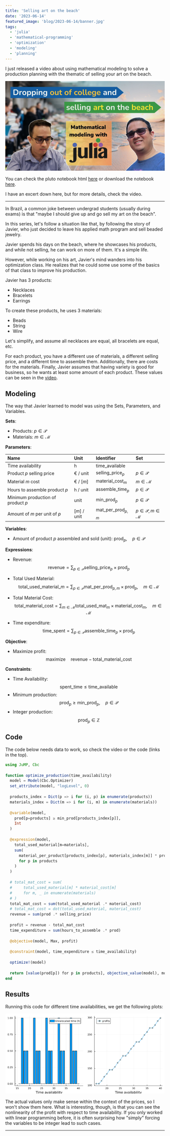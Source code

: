 ```yaml
---
title: 'Selling art on the beach'
date: '2023-06-14'
featured_image: 'blog/2023-06-14/banner.jpg'
tags:
  - 'julia'
  - 'mathematical-programming'
  - 'optimization'
  - 'modeling'
  - 'planning'
---
```


I just released a video about using mathematical modeling to solve a production planning with the thematic of selling your art on the beach.

[![Banner for youtube video](/blog/2023-06-14/banner.jpg)](https://youtu.be/IOUi1juD5HQ)

You can check the pluto notebook html [here](/blog/2023-06-14/selling-art-on-the-beach.html) or download the notebook [here](https://github.com/abelsiqueira/youtube/blob/main/rpg-puzzle.jl).

I have an excert down here, but for more details, check the video.

---

In Brazil, a common joke between undergrad students (usually during exams) is that "maybe I should give up and go sell my art on the beach".

In this series, let's follow a situation like that, by following the story of Javier, who just decided to leave his applied math program and sell beaded jewelry.

Javier spends his days on the beach, where he showcases his products, and while not selling, he can work on more of them.
It's a simple life.

However, while working on his art, Javier's mind wanders into his optimization class. He realizes that he could some use some of the basics of that class to improve his production.

Javier has 3 products:

- Necklaces
- Bracelets
- Earrings

To create these products, he uses 3 materials:

- Beads
- String
- Wire

Let's simplify, and assume all necklaces are equal, all bracelets are equal, etc.

For each product, you have a different use of materials, a different selling price, and a different time to assemble them.
Additionally, there are costs for the materials.
Finally, Javier assumes that having variety is good for business, so he wants at least some amount of each product.
These values can be seen in the [video](https://youtu.be/IOUi1juD5HQ).

## Modeling

The way that Javier learned to model was using the Sets, Parameters, and Variables.

**Sets**:

- Products: $p \in \mathcal{P}$
- Materials: $m \in \mathcal{M}$

**Parameters**:

| Name | Unit | Identifier | Set |
|:--|:--|:--|:--|
| Time availability | h | $\text{time\_available}$ | |
| Product $p$ selling price | € / unit | $\text{selling\_price}_p$ | $p \in \mathcal{P}$ |
| Material $m$ cost | € / [$m$] | $\text{material\_cost}_m$ | $m \in \mathcal{M}$ |
| Hours to assemble product $p$ | h / unit | $\text{assemble\_time}_p$ | $p \in \mathcal{P}$ |
| Minimum production of product $p$ | unit | $\text{min\_prod}_p$ | $p \in \mathcal{P}$ |
| Amount of $m$ per unit of $p$ | [$m$] / unit | $\text{mat\_per\_prod}_{p,m}$ | $p \in \mathcal{P}, m \in \mathcal{M}$ |

**Variables**:

- Amount of product $p$ assembled and sold (unit): $\text{prod}_p, \quad p \in \mathcal{P}$

**Expressions**:

- Revenue: $$\text{revenue} = \sum_{p \in \mathcal{P}} \text{selling\_price}_p \times \text{prod}_p$$
- Total Used Material: $$\text{total\_used\_material}\_m = \sum_{p \in \mathcal{P}} \text{mat\_per\_prod}_{p,m} \times \text{prod}_p, \quad m \in \mathcal{M}$$

- Total Material Cost:
$$\text{total\_material\_cost} = \sum_{m \in \mathcal{M}} \text{total\_used\_mat}_m \times \text{material\_cost}_m, \quad m \in \mathcal{M}$$

- Time expenditure: $$\text{time\_spent} = \sum_{p \in \mathcal{P}} \text{assemble\_time}_p \times \text{prod}_p$$

**Objective**:

- Maximize profit: $$\text{maximize} \quad \text{revenue} - \text{total\_material\_cost}$$

**Constraints**:

- Time Availability: $$\text{spent\_time} \leq \text{time\_available}$$
- Minimum production: $$\text{prod}_p \geq \text{min\_prod}_p, \quad p \in \mathcal{P}$$
- Integer production: $$\text{prod}_p \in \mathbb{Z}$$

## Code

The code below needs data to work, so check the video or the code (links in the top).

```julia
using JuMP, Cbc

function optimize_production(time_availability)
  model = Model(Cbc.Optimizer)
  set_attribute(model, "logLevel", 0)

  products_index = Dict(p => i for (i, p) in enumerate(products))
  materials_index = Dict(m => i for (i, m) in enumerate(materials))

  @variable(model,
    prod[p=products] ≥ min_prod[products_index[p]],
    Int
  )

  @expression(model,
    total_used_material[m=materials],
    sum(
      material_per_product[products_index[p], materials_index[m]] * prod[p]
      for p in products
    )
  )

  # total_mat_cost = sum(
  # 	total_used_material[m] * material_cost[m]
  # 	for m, _ in enumerate(materials)
  # )
  total_mat_cost = sum(total_used_material .* material_cost)
  # total_mat_cost = dot(total_used_material, material_cost)
  revenue = sum(prod .* selling_price)

  profit = revenue - total_mat_cost
  time_expenditure = sum(hours_to_assemble .* prod)

  @objective(model, Max, profit)

  @constraint(model, time_expenditure ≤ time_availability)

  optimize!(model)

  return [value(prod[p]) for p in products], objective_value(model), model
end
```

## Results

Running this code for different time availabilities, we get the following plots:

![](/blog/2023-06-14/results.png)

The actual values only make sense within the context of the prices, so I won't show them here.
What is interesting, though, is that you can see the nonlinearity of the profit with respect to time availability.
If you only worked with linear programming before, it is often surprising how "simply" forcing the variables to be integer lead to such cases.

---

